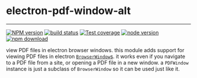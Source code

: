 # electron-pdf-window-alt

---

[![NPM version][npm-image]][npm-url]
[![build status][travis-image]][travis-url]
[![Test coverage][coveralls-image]][coveralls-url]
[![node version][node-image]][node-url]
[![npm download][download-image]][download-url]

[npm-image]: https://img.shields.io/npm/v/electron-pdf-window-alt.svg
[npm-url]: https://npmjs.org/package/electron-pdf-window-alt
[travis-image]: https://api.travis-ci.com/electron-modules/electron-pdf-window-alt.svg?branch=master
[travis-url]: https://travis-ci.com/github/electron-modules/electron-pdf-window-alt
[coveralls-image]: https://img.shields.io/coveralls/electron-modules/electron-pdf-window-alt.svg
[coveralls-url]: https://coveralls.io/r/electron-modules/electron-pdf-window-alt?branch=master
[node-image]: https://img.shields.io/badge/node.js-%3E=_8-green.svg
[node-url]: http://nodejs.org/download/
[download-image]: https://img.shields.io/npm/dm/electron-pdf-window-alt.svg
[download-url]: https://npmjs.org/package/electron-pdf-window-alt

view PDF files in electron browser windows. this module adds support for viewing
PDF files in electron [`BrowserWindow`s](http://electron.atom.io/docs/api/browser-window/).
it works even if you navigate to a PDF file from a site, or opening a PDF file in
a new window. a `PDFWindow` instance is just a subclass of `BrowserWindow` so it
can be used just like it.
